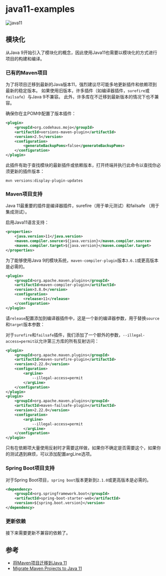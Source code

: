 # java11-examples

![java11](https://img.shields.io/badge/java-11-green.svg)

## 模块化

从Java 9开始引入了模块化的概念，因此使用Java11也需要以模块化的方式进行项目的构建和编译。

### 已有的Maven项目

为了将项目迁移到最新的Java版本11，强烈建议尽可能多地更新插件和依赖项到最新的稳定版本。
如果使用旧版本，许多插件（如编译器插件，`surefire`或`failsafe`）与Java 9不兼容。
此外，许多库在不迁移到最新版本的情况下也不兼容。

确保你在主POM中配置了版本插件：

```xml
<plugin>
    <groupId>org.codehaus.mojo</groupId>
    <artifactId>versions-maven-plugin</artifactId>
    <version>2.5</version>
    <configuration>
        <generateBackupPoms>false</generateBackupPoms>
    </configuration>
</plugin>
```

此插件有助于查找模块的最新插件或依赖版本，打开终端并执行此命令以查找你必须更新的插件版本：

```shell
mvn versions:display-plugin-updates
```

### Maven项目支持

Java 11最重要的插件是编译器插件，surefire（用于单元测试）和failsafe （用于集成测试）。

启用Java11语言支持：

```xml
<properties>
    <java.version>11</java.version>
    <maven.compiler.source>${java.version}</maven.compiler.source>
    <maven.compiler.target>${java.version}</maven.compiler.target>
</properties>
```

为了能够使用Java 9的模块系统，`maven-compiler-plugin`版本`3.6.1`或更高版本是必需的。

```xml
<plugin>
    <groupId>org.apache.maven.plugins</groupId>
    <artifactId>maven-compiler-plugin</artifactId>
    <version>3.8.0</version>
    <configuration>
        <release>11</release>
    </configuration>
</plugin>
```

请`release`配置添加到编译器插件中，这是一个新的编译器参数，用于替换`source`和`target`版本参数：

对于`surefire`和`failsafe`插件，我们添加了一个额外的参数，`--illegal-access=permit`以允许第三方库的所有反射访问：

```xml
<plugin>
    <groupId>org.apache.maven.plugins</groupId>
    <artifactId>maven-surefire-plugin</artifactId>
    <version>2.22.0</version>
    <configuration>
        <argLine>
            --illegal-access=permit
        </argLine>
    </configuration>
</plugin>
<plugin>
    <groupId>org.apache.maven.plugins</groupId>
    <artifactId>maven-failsafe-plugin</artifactId>
    <version>2.22.0</version>
    <configuration>
        <argLine>
            --illegal-access=permit
        </argLine>
    </configuration>
</plugin>
```

只有在依赖项大量使用反射时才需要这样做，如果你不确定是否需要这个，如果你的测试遇到麻烦，可以添加配置argLine选项。

### Spring Boot项目支持

对于Spring Boot项目，`spring boot`版本更新到`2.1.0`或更高版本是必需的。

```xml
<dependency>
    <groupId>org.springframework.boot</groupId>
    <artifactId>spring-boot-starter-web</artifactId>
    <version>${spring.boot.version}</version>
</dependency>
```

### 更新依赖

接下来需要更新不兼容的依赖了。

## 参考

* [将Maven项目迁移到Java 11](https://www.jdon.com/49937)
* [Migrate Maven Projects to Java 11](https://winterbe.com/posts/2018/08/29/migrate-maven-projects-to-java-11-jigsaw/)